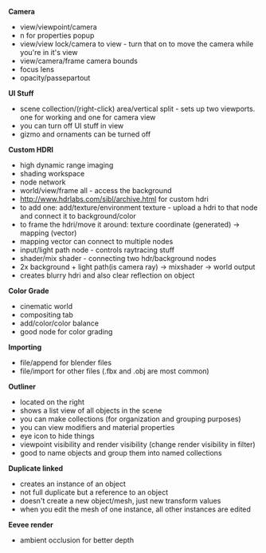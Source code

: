 **Camera**
- view/viewpoint/camera
- n for properties popup
- view/view lock/camera to view - turn that on to move the camera while you're in it's view
- view/camera/frame camera bounds
- focus lens
- opacity/passepartout

**UI Stuff**
- scene collection/(right-click) area/vertical split - sets up two viewports. one for working and one for camera view
- you can turn off UI stuff in view
- gizmo and ornaments can be turned off

**Custom HDRI**
- high dynamic range imaging 
- shading workspace
- node network
- world/view/frame all - access the background
- http://www.hdrlabs.com/sibl/archive.html for custom hdri
- to add one: add/texture/environment texture - upload a hdri to that node and connect it to background/color
- to frame the hdri/move it around: texture coordinate (generated) -> mapping (vector)
- mapping vector can connect to multiple nodes
- input/light path node - controls raytracing stuff
- shader/mix shader - connecting two hdr/background nodes
- 2x background + light path(is camera ray) -> mixshader -> world output
- creates blurry hdri and also clear reflection on object

**Color Grade**
- cinematic world
- compositing tab
- add/color/color balance
- good node for color grading 

**Importing**
- file/append for blender files
- file/import for other files (.fbx and .obj are most common)

**Outliner**
- located on the right
- shows a list view of all objects in the scene
- you can make collections (for organization and grouping purposes)
- you can view modifiers and material properties
- eye icon to hide things
- viewpoint visibility and render visibility (change render visibility in filter)
- good to name objects and group them into named collections

**Duplicate linked**
- creates an instance of an object
- not full duplicate but a reference to an object
- doesn't create a new object/mesh, just new transform values
- when you edit the mesh of one instance, all other instances are edited

**Eevee render**
- ambient occlusion for better depth
